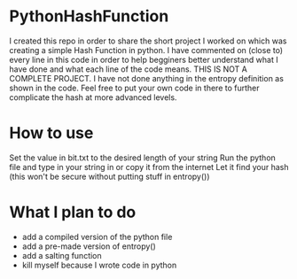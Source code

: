 # PythonHashFunction
I created this repo in order to share the short project I worked on which was creating a simple Hash Function in python.
I have commented on (close to) every line in this code in order to help begginers better understand what I have done and what each line of the code means. THIS IS NOT A COMPLETE PROJECT. I have not done anything in the entropy definition as shown in the code. Feel free to put your own code in there to further complicate the hash at more advanced levels.
# How to use
Set the value in bit.txt to the desired length of your string
Run the python file and type in your string in or copy it from the internet
Let it find your hash (this won't be secure without putting stuff in entropy())
# What I plan to do
- add a compiled version of the python file
- add a pre-made version of entropy()
- add a salting function
- kill myself because I wrote code in python
